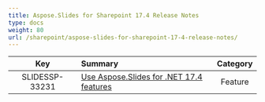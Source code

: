 ```yaml
---
title: Aspose.Slides for Sharepoint 17.4 Release Notes
type: docs
weight: 80
url: /sharepoint/aspose-slides-for-sharepoint-17-4-release-notes/
---
```


|**Key** |**Summary** |**Category** |
| :-: | :- | :-: |
|SLIDESSP-33231|[Use Aspose.Slides for .NET 17.4 features](/slides/net/aspose-slides-for-net-17-4-release-notes/)|Feature|

